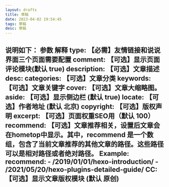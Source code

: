 ```yaml
---
layout: drafts
title: 草稿
date: 2023-04-02 19:54:45
tags: 草稿
desc: 草稿
---
```

说明如下：
参数	解释
type:  【必需】友情链接和说说界面三个页面需要配置
comment: 【可选】显示页面评论模块(默认 true)
description: 【可选】文章描述   desc:
categories: 【可选】文章分类
keywords: 【可选】文章关键字
cover: 【可选】文章大缩略图。
aside: 【可选】显示侧边栏 (默认 true)
locate:  【可选】作者地址 (默认 北京)
copyright:  【可选】版权声明
excerpt:  【可选】页面权重SEO用（默认 100）
recommend: 【可选】文章推荐相关，设置后文章会在hometop中显示。其中，recommend 是一个数组，包含了当前文章推荐的其他文章的路径。这些路径可以是相对路径或者绝对路径。
 Example:   
   recommend:
     - /2019/01/01/hexo-introduction/
     - /2021/05/20/hexo-plugins-detailed-guide/
CC: 【可选】显示文章版权模块 (默认 原创)
---

